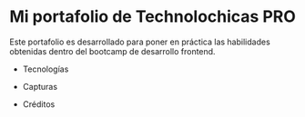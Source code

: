# Mi portafolio de Technolochicas PRO

 

Este portafolio es desarrollado para poner en práctica las habilidades obtenidas dentro del bootcamp de desarrollo frontend.

 

- Tecnologías

- Capturas

- Créditos